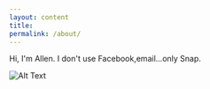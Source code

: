 ```yaml
---
layout: content
title: 
permalink: /about/
---
```

Hi, I'm Allen.
I don't use Facebook,email...only Snap.

![Alt Text](https://i.imgur.com/8RENYbN.jpg)




